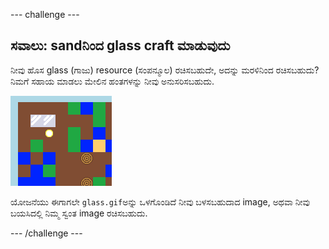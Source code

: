 \--- challenge \---

## ಸವಾಲು: sandನಿಂದ glass craft ಮಾಡುವುದು

ನೀವು ಹೊಸ glass (ಗಾಜು) resource (ಸಂಪನ್ಮೂಲ) ರಚಿಸಬಹುದೇ, ಅದನ್ನು ಮರಳಿನಿಂದ ರಚಿಸಬಹುದು? ನಿಮಗೆ ಸಹಾಯ ಮಾಡಲು ಮೇಲಿನ ಹಂತಗಳನ್ನು ನೀವು ಅನುಸರಿಸಬಹುದು.

![screenshot](images/craft-glass.png)

ಯೋಜನೆಯು ಈಗಾಗಲೇ `glass.gif`ಅನ್ನು ಒಳಗೊಂಡಿದೆ ನೀವು ಬಳಸಬಹುದಾದ image, ಅಥವಾ ನೀವು ಬಯಸಿದಲ್ಲಿ ನಿಮ್ಮ ಸ್ವಂತ image ರಚಿಸಬಹುದು.

\--- /challenge \---